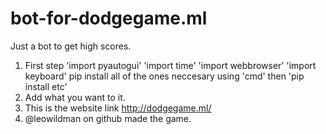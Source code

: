 # bot-for-dodgegame.ml
Just a bot to get high scores.

1. First step
'import pyautogui'
'import time'
'import webbrowser'
'import keyboard'
pip install all of the ones neccesary using 'cmd' then 'pip install etc'
2. Add what you want to it.
3. This is the website link http://dodgegame.ml/
4. @leowildman on github made the game.

